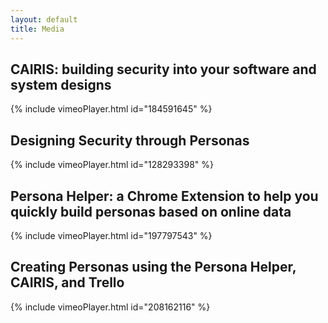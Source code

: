 ```yaml
---
layout: default
title: Media
---
```


<h2>CAIRIS: building security into your software and system designs</h2>

{% include vimeoPlayer.html id="184591645" %}

<h2>Designing Security through Personas</h2>

{% include vimeoPlayer.html id="128293398" %}

<h2>Persona Helper: a Chrome Extension to help you quickly build personas based on online data</h2>

{% include vimeoPlayer.html id="197797543" %}

<h2>Creating Personas using the Persona Helper, CAIRIS, and Trello</h2>

{% include vimeoPlayer.html id="208162116" %}

